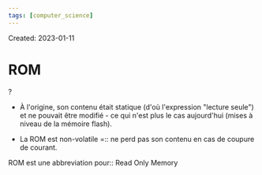 ```yaml
---
tags: [computer_science] 
---
```

Created: 2023-01-11

# ROM
?
- À l'origine, son contenu était statique (d'où l'expression "lecture seule") et ne pouvait être modifié - ce qui n'est plus le cas aujourd'hui (mises à niveau de la mémoire flash).
<!--SR:!2023-01-25,10,250-->

- La ROM est non-volatile =:: ne perd pas son contenu en cas de coupure de courant.
<!--SR:!2023-01-29,3,252-->
<!--SR:!2023-02-11,17,230-->

ROM est une abbreviation pour:: Read Only Memory
<!--SR:!2023-03-04,35,270-->